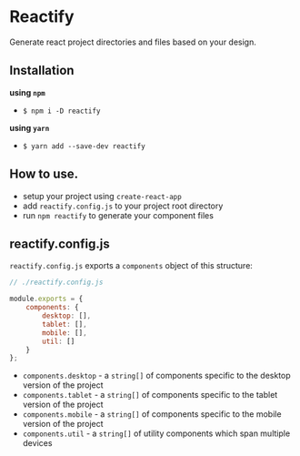 # Reactify

Generate react project directories and files based on your design.

## Installation

**using `npm`**

- `$ npm i -D reactify`

**using `yarn`**

- `$ yarn add --save-dev reactify`

## How to use.

- setup your project using `create-react-app`
- add `reactify.config.js` to your project root directory
- run `npm reactify` to generate your component files

## reactify.config.js

`reactify.config.js` exports a `components` object of this structure:
```js
// ./reactify.config.js

module.exports = {
    components: {
        desktop: [],
        tablet: [],
        mobile: [],
        util: []
    }
};
```

- `components.desktop` - a `string[]` of components specific to the desktop 
version of the project
- `components.tablet` - a `string[]` of components specific to the tablet 
version of the project
- `components.mobile` - a `string[]` of components specific to the mobile 
version of the project
- `components.util` - a `string[]` of utility components which span multiple 
devices